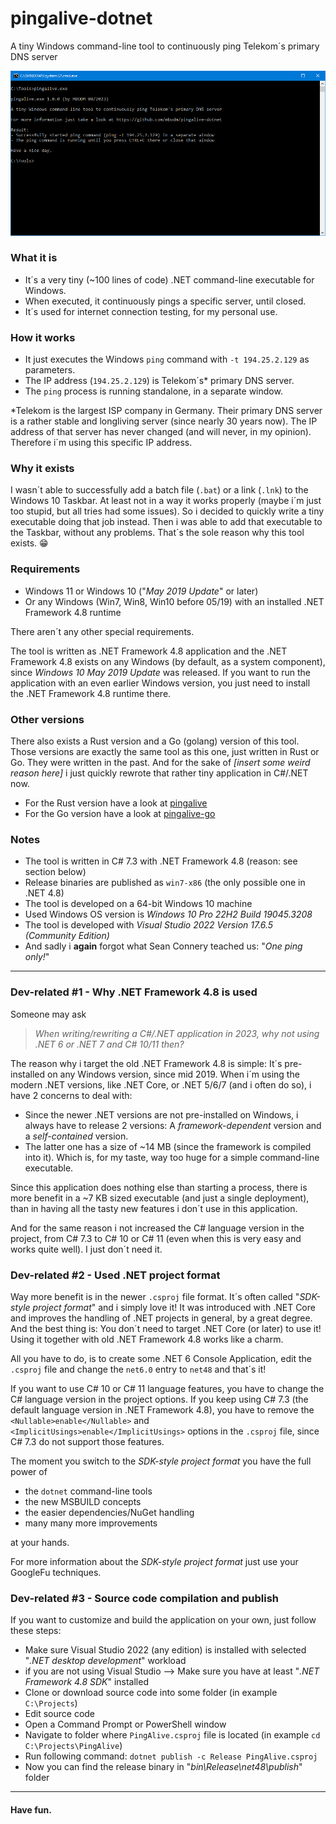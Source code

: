 # pingalive-dotnet
A tiny Windows command-line tool to continuously ping Telekom´s primary DNS server

![Screenshot](screenshot.png)

### What it is

- It´s a very tiny (~100 lines of code) .NET command-line executable for Windows.
- When executed, it continuously pings a specific server, until closed.
- It´s used for internet connection testing, for my personal use.

### How it works

- It just executes the Windows `ping` command with `-t 194.25.2.129` as parameters.
- The IP address (`194.25.2.129`) is Telekom´s* primary DNS server.
- The `ping` process is running standalone, in a separate window.

*Telekom is the largest ISP company in Germany. Their primary DNS server is a rather stable and longliving server (since nearly 30 years now). The IP address of that server has never changed (and will never, in my opinion). Therefore i´m using this specific IP address.

### Why it exists

I wasn´t able to successfully add a batch file (`.bat`) or a link (`.lnk`) to the Windows 10 Taskbar. At least not in a way it works properly (maybe i´m just too stupid, but all tries had some issues). So i decided to quickly write a tiny executable doing that job instead. Then i was able to add that executable to the Taskbar, without any problems. That´s the sole reason why this tool exists. :grin:

### Requirements

- Windows 11 or Windows 10 ("_May 2019 Update_" or later)
- Or any Windows (Win7, Win8, Win10 before 05/19) with an installed .NET Framework 4.8 runtime

There aren´t any other special requirements.

The tool is written as .NET Framework 4.8 application and the .NET Framework 4.8 exists on any Windows (by default, as a system component), since _Windows 10 May 2019 Update_ was released. If you want to run the application with an even earlier Windows version, you just need to install the .NET Framework 4.8 runtime there.

### Other versions

There also exists a Rust version and a Go (golang) version of this tool. Those versions are exactly the same tool as this one, just written in Rust or Go. They were written in the past. And for the sake of _[insert some weird reason here]_ i just quickly rewrote that rather tiny application in C#/.NET now.

- For the Rust version have a look at [pingalive](https://github.com/mbodm/pingalive)
- For the Go version have a look at [pingalive-go](https://github.com/mbodm/pingalive-go)

### Notes

- The tool is written in C# 7.3 with .NET Framework 4.8 (reason: see section below)
- Release binaries are published as `win7-x86` (the only possible one in .NET 4.8)
- The tool is developed on a 64-bit Windows 10 machine
- Used Windows OS version is _Windows 10 Pro 22H2 Build 19045.3208_
- The tool is developed with _Visual Studio 2022 Version 17.6.5 (Community Edition)_
- And sadly i __again__ forgot what Sean Connery teached us: "_One ping only!_"

---

### Dev-related #1 - Why .NET Framework 4.8 is used

Someone may ask

> _When writing/rewriting a C#/.NET application in 2023, why not using .NET 6 or .NET 7 and C# 10/11 then?_

The reason why i target the old .NET Framework 4.8 is simple: It´s pre-installed on any Windows version, since mid 2019. When i´m using the modern .NET versions, like .NET Core, or .NET 5/6/7 (and i often do so), i have 2 concerns to deal with:

- Since the newer .NET versions are not pre-installed on Windows, i always have to release 2 versions: A _framework-dependent_ version and a _self-contained_ version.
- The latter one has a size of ~14 MB (since the framework is compiled into it). Which is, for my taste, way too huge for a simple command-line executable.

Since this application does nothing else than starting a process, there is more benefit in a ~7 KB sized executable (and just a single deployment), than in having all the tasty new features i don´t use in this application.

And for the same reason i not increased the C# language version in the project, from C# 7.3 to C# 10 or C# 11 (even when this is very easy and works quite well). I just don´t need it.

### Dev-related #2 - Used .NET project format

Way more benefit is in the newer `.csproj` file format. It´s often called "_SDK-style project format_" and i simply love it! It was introduced with .NET Core and improves the handling of .NET projects in general, by a great degree. And the best thing is: You don´t need to target .NET Core (or later) to use it! Using it together with old .NET Framework 4.8 works like a charm.

All you have to do, is to create some .NET 6 Console Application, edit the `.csproj` file and change the `net6.0` entry to `net48` and that´s it!

If you want to use C# 10 or C# 11 language features, you have to change the C# language version in the project options. If you keep using C# 7.3 (the default language version in .NET Framework 4.8), you have to remove the `<Nullable>enable</Nullable>` and `<ImplicitUsings>enable</ImplicitUsings>` options in the `.csproj` file, since C# 7.3 do not support those features.

The moment you switch to the _SDK-style project format_ you have the full power of

- the `dotnet` command-line tools
- the new MSBUILD concepts
- the easier dependencies/NuGet handling
- many many more improvements

at your hands.

For more information about the _SDK-style project format_ just use your GoogleFu techniques.

### Dev-related #3 - Source code compilation and publish

If you want to customize and build the application on your own, just follow these steps:
- Make sure Visual Studio 2022 (any edition) is installed with selected "_.NET desktop development_" workload
- if you are not using Visual Studio --> Make sure you have at least "_.NET Framework 4.8 SDK_" installed
- Clone or download source code into some folder (in example `C:\Projects`)
- Edit source code
- Open a Command Prompt or PowerShell window
- Navigate to folder where `PingAlive.csproj` file is located (in example `cd C:\Projects\PingAlive`)
- Run following command: `dotnet publish -c Release PingAlive.csproj`
- Now you can find the release binary in "_bin\Release\net48\publish_" folder

---

#### Have fun.
